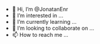 - 👋 Hi, I’m @JonatanEnr
- 👀 I’m interested in ...
- 🌱 I’m currently learning ...
- 💞️ I’m looking to collaborate on ...
- 📫 How to reach me ...

<!---
JonatanEnr/JonatanEnr is a ✨ special ✨ repository because its `README.md` (this file) appears on your GitHub profile.
You can click the Preview link to take a look at your changes.
--->
